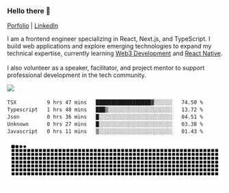 <h3 align="left">Hello there 👋</h3>

<a align="left" href="https://shamah.dev">Porfolio</a> | <a href="https://www.linkedin.com/in/shamahdev/">LinkedIn</a>

I am a frontend engineer specializing in React, Next.js, and TypeScript. I build web applications and explore emerging technologies to expand my technical expertise, currently learning [Web3 Development](https://www.web3.university) and [React Native](https://reactnative.dev/).<br><br>I also volunteer as a speaker, facilitator, and project mentor to support professional development in the tech community.

<div align="left">
  <img src="https://skillicons.dev/icons?i=nextjs,react,ts,graphql,vite,gcp,supabase,docker,githubactions" height="36px" />
</div>

<!--START_SECTION:waka-->

```txt
TSX          9 hrs 47 mins   ██████████████████▓░░░░░░   74.50 %
Typescript   1 hrs 48 mins   ███▒░░░░░░░░░░░░░░░░░░░░░   13.72 %
Json         0 hrs 36 mins   █░░░░░░░░░░░░░░░░░░░░░░░░   04.51 %
Unknown      0 hrs 27 mins   █░░░░░░░░░░░░░░░░░░░░░░░░   03.38 %
Javascript   0 hrs 11 mins   ▒░░░░░░░░░░░░░░░░░░░░░░░░   01.43 %
```

<!--END_SECTION:waka-->


<img src="https://raw.githubusercontent.com/shamahdev/shamahdev/output/snake.svg" alt="Snake animation" />
